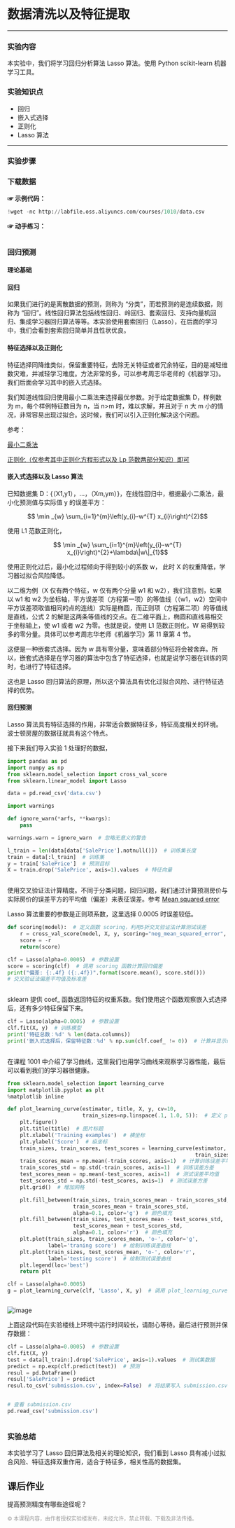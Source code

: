 
# 数据清洗以及特征提取

---

### 实验内容

本实验中，我们将学习回归分析算法 Lasso 算法。使用 Python scikit-learn 机器学习工具。

### 实验知识点

*   回归
*   嵌入式选择
*   正则化
*   Lasso 算法

---

### 实验步骤

### 下载数据

**☞ 示例代码：**


```python
!wget -nc http://labfile.oss.aliyuncs.com/courses/1010/data.csv
```

**☞ 动手练习：**


```python

```

### 回归预测

#### 理论基础

#### 回归

如果我们进行的是离散数据的预测，则称为 “分类”，而若预测的是连续数据，则称为 “回归”。线性回归算法包括线性回归、岭回归、套索回归、支持向量机回归、集成学习器回归算法等等。本实验使用套索回归（Lasso），在后面的学习中，我们会看到套索回归简单并且性状优良。

#### 特征选择以及正则化

特征选择同降维类似，保留重要特征，去除无关特征或者冗余特征，目的是减轻维数灾难，并减轻学习难度。方法非常的多，可以参考周志华老师的《机器学习》。我们后面会学习其中的嵌入式选择。

我们知道线性回归使用最小二乘法来选择最优参数。对于给定数据集 D，样例数为 m，每个样例特征数目为 n，当 n>m 时，难以求解，并且对于 n 大 m 小的情况，非常容易出现过拟合。这时候，我们可以引入正则化解决这个问题。
 
参考：

[最小二乘法](http://blog.51cto.com/sbp810050504/1269572)

[正则化（仅参考其中正则化方程形式以及 Lp 范数两部分知识）即可](https://zhuanlan.zhihu.com/p/29957294)

#### 嵌入式选择以及 Lasso 算法

已知数据集 D：{（X1,y1），...，（Xm,ym）}，在线性回归中，根据最小二乘法，最小化预测值与实际值 y 的误差平方：

$$ \min _{w} \sum_{i=1}^{m}\left(y_{i}-w^{T} x_{i}\right)^{2}$$

使用 L1 范数正则化，

$$ \min _{w} \sum_{i=1}^{m}\left(y_{i}-w^{T} x_{i}\right)^{2}+\lambda\|w\|_{1}$$

使用正则化过后，最小化过程倾向于得到较小的系数 w， 此时 X 的权重降低，学习器过拟合风险降低。

以二维为例（X 仅有两个特征，w 仅有两个分量 w1 和 w2），我们注意到，如果以 w1 和 w2 为坐标轴，平方误差项（方程第一项）的等值线（（w1，w2）空间中平方误差项取值相同的点的连线）实际是椭圆，而正则项（方程第二项）的等值线是直线，公式 2 的解是这两条等值线的交点。在二维平面上，椭圆和直线易相交于坐标轴上，使 w1 或者 w2 为零。也就是说，使用 L1 范数正则化，W 易得到较多的零分量。具体可以参考周志华老师《机器学习》第 11 章第 4 节。

这便是一种嵌套式选择。因为 w 具有零分量，意味着部分特征将会被舍弃。所以，嵌套式选择是在学习器的算法中包含了特征选择，也就是说学习器在训练的同时，也进行了特征选择。

这也是 Lasso 回归算法的原理，所以这个算法具有优化过拟合风险、进行特征选择的优势。

#### 回归预测

Lasso 算法具有特征选择的作用，非常适合数据特征多，特征高度相关的环境。波士顿房屋的数据征就具有这个特点。

接下来我们导入实验 1 处理好的数据，


```python
import pandas as pd
import numpy as np
from sklearn.model_selection import cross_val_score
from sklearn.linear_model import Lasso

data = pd.read_csv('data.csv')

import warnings

def ignore_warn(*arfs, **kwargs):
    pass

warnings.warn = ignore_warn  # 忽略无意义的警告

l_train = len(data[data['SalePrice'].notnull()])  # 训练集长度
train = data[:l_train]  # 训练集
y = train['SalePrice']  # 预测目标
X = train.drop('SalePrice', axis=1).values  # 特征向量
```


```python

```

使用交叉验证法计算精度。不同于分类问题，回归问题，我们通过计算预测房价与实际房价的误差平方的平均值（偏差）来表征误差。参考 [Mean squared error](http://scikit-learn.org/stable/modules/model_evaluation.html#mean-squared-error)

Lasso 算法重要的参数是正则项系数，这里选择 0.0005 时误差较低。


```python
def scoring(model):  # 定义函数 scoring，利用5折交叉验证法计算测试误差
    r = cross_val_score(model, X, y, scoring="neg_mean_squared_error", cv=5)
    score = -r
    return(score)

clf = Lasso(alpha=0.0005)  # 参数设置
score = scoring(clf)  # 调用 scoring 函数计算回归偏差
print("偏差: {:.4f} ({:.4f})".format(score.mean(), score.std()))
# 交叉验证法偏差平均值及标准差
```


```python

```

sklearn 提供 coef_ 函数返回特征的权重系数。我们使用这个函数观察嵌入式选择后，还有多少特征保留下来。


```python
clf = Lasso(alpha=0.0005)  # 参数设置
clf.fit(X, y)  # 训练模型
print('特征总数：%d' % len(data.columns))
print('嵌入式选择后，保留特征数：%d' % np.sum(clf.coef_ != 0))  # 计算并显示嵌入式选择后，保留的特征数。
```


```python

```

在课程 1001 中介绍了学习曲线，这里我们也用学习曲线来观察学习器性能，最后可以看到我们的学习器很健康。


```python
from sklearn.model_selection import learning_curve
import matplotlib.pyplot as plt
%matplotlib inline

def plot_learning_curve(estimator, title, X, y, cv=10,
                        train_sizes=np.linspace(.1, 1.0, 5)):  # 定义 plot_learning_curve 函数绘制学习曲线
    plt.figure()
    plt.title(title)  # 图片标题
    plt.xlabel('Training examples')  # 横坐标
    plt.ylabel('Score')  # 纵坐标
    train_sizes, train_scores, test_scores = learning_curve(estimator, X, y, cv=cv, scoring="neg_mean_squared_error",
                                                            train_sizes=train_sizes)  # 交叉验证法计算训练误差，测试误差
    train_scores_mean = np.mean(-train_scores, axis=1)  # 计算训练误差平均值
    train_scores_std = np.std(-train_scores, axis=1)  # 训练误差方差
    test_scores_mean = np.mean(-test_scores, axis=1)  # 测试误差平均值
    test_scores_std = np.std(-test_scores, axis=1)  # 测试误差方差
    plt.grid()  # 增加网格

    plt.fill_between(train_sizes, train_scores_mean - train_scores_std,
                     train_scores_mean + train_scores_std,
                     alpha=0.1, color='g')  # 颜色填充
    plt.fill_between(train_sizes, test_scores_mean - test_scores_std,
                     test_scores_mean + test_scores_std,
                     alpha=0.1, color='r')  # 颜色填充
    plt.plot(train_sizes, train_scores_mean, 'o-', color='g',
             label='traning score')  # 绘制训练误差曲线
    plt.plot(train_sizes, test_scores_mean, 'o-', color='r',
             label='testing score')  # 绘制测试误差曲线
    plt.legend(loc='best')
    return plt

clf = Lasso(alpha=0.0005)
g = plot_learning_curve(clf, 'Lasso', X, y)  # 调用 plot_learning_curve 绘制学习曲线
```


```python

```

![image](https://doc.shiyanlou.com/document-uid598017labid4392timestamp1515479672194.png)

上面这段代码在实验楼线上环境中运行时间较长，请耐心等待。最后进行预测并保存数据：


```python
clf = Lasso(alpha=0.0005)  # 参数设置
clf.fit(X, y)
test = data[l_train:].drop('SalePrice', axis=1).values  # 测试集数据
predict = np.exp(clf.predict(test))  # 预测
resul = pd.DataFrame()
resul['SalePrice'] = predict
resul.to_csv('submission.csv', index=False)  # 将结果写入 submission.csv
```


```python

```


```python
# 查看 submission.csv
pd.read_csv('submission.csv')
```


```python

```

### 实验总结

本实验学习了 Lasso 回归算法及相关的理论知识，我们看到 Lasso 具有减小过拟合风险、特征选择双重作用，适合于特征多，相关性高的数据集。

## 课后作业

提高预测精度有哪些途径呢？

<div style="color: #999;font-size: 12px;">©️ 本课程内容，由作者授权实验楼发布，未经允许，禁止转载、下载及非法传播。</div>
